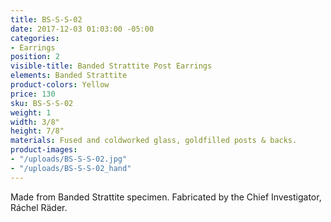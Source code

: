 ```yaml
---
title: BS-S-S-02
date: 2017-12-03 01:03:00 -05:00
categories:
- Earrings
position: 2
visible-title: Banded Strattite Post Earrings
elements: Banded Strattite
product-colors: Yellow
price: 130
sku: BS-S-S-02
weight: 1
width: 3/8"
height: 7/8"
materials: Fused and coldworked glass, goldfilled posts & backs.
product-images:
- "/uploads/BS-S-S-02.jpg"
- "/uploads/BS-S-S-02_hand"
---
```


Made from Banded Strattite specimen. Fabricated by the Chief Investigator, Ráchel Räder. 
